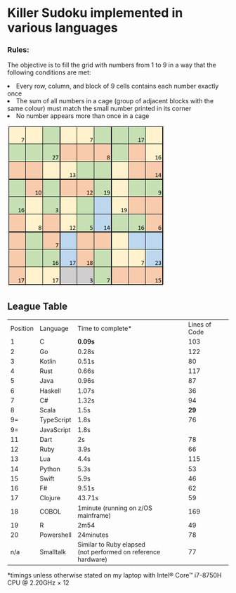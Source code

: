 <h1> Killer Sudoku implemented in various languages</h1>
<h3> Rules:</h3>
<p>The objective is to fill the grid with numbers from 1 to 9 in a way that the following conditions are met:
<li>Every row, column, and block of 9 cells contains each number exactly once</li>
<li>The sum of all numbers in a cage (group of adjacent blocks with the same colour) must match the small number printed in its corner</li>
<li>No number appears more than once in a cage</li></p>
<img src="https://github.com/brindleoak/KillerSudoku/blob/master/resources/killer2.png">
<h2>League Table</h2>
<table>
<tr><td>Position</td><td>Language</td><td>Time to complete*</td><td>Lines of Code</td>
  <tr><td>1</td><td>C</td><td><b>0.09s</b></td><td>103</td>
<tr><td>2</td><td>Go</td><td>0.28s</td><td>122</td>
<tr><td>3</td><td>Kotlin</td><td>0.51s</td><td>80</td>
<tr><td>4</td><td>Rust</td><td>0.66s</td><td>117</td>
<tr><td>5</td><td>Java</td><td>0.96s</td><td>87</td>
<tr><td>6</td><td>Haskell</td><td>1.07s</td><td>36</td>
<tr><td>7</td><td>C#</td><td>1.32s</td><td>94</td>
<tr><td>8</td><td>Scala</td><td>1.5s</td><td><b>29</b></td>
<tr><td>9=</td><td>TypeScript</td><td>1.8s</td><td>76</td>
<tr><td>9=</td><td>JavaScript</td><td>1.8s</td><td></td>
<tr><td>11</td><td>Dart</td><td>2s</td><td>78</td>
<tr><td>12</td><td>Ruby</td><td>3.9s</td><td>66</td>
<tr><td>13</td><td>Lua</td><td>4.4s</td><td>115</td>  
<tr><td>14</td><td>Python</td><td>5.3s</td><td>53</td>
<tr><td>15</td><td>Swift</td><td>5.9s</td><td>46</td>
<tr><td>16</td><td>F#</td><td>9.51s</td><td>62</td>
<tr><td>17</td><td>Clojure</td><td>43.71s</td><td>59</td>
<tr><td>18</td><td>COBOL</td><td>1minute (running on z/OS mainframe)</td><td>169</td>
<tr><td>19</td><td>R</td><td>2m54</td><td>49</td>
<tr><td>20</td><td>Powershell</td><td>24minutes</td><td>78</td>
<tr><td>n/a</td><td>Smalltalk</td><td>Similar to Ruby elapsed<br>(not performed on reference hardware)</td><td>77</td>
</table>

*timings unless otherwise stated on my laptop with Intel® Core™ i7-8750H CPU @ 2.20GHz × 12
